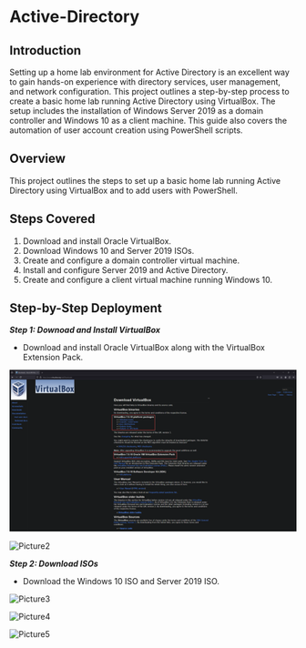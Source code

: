 # Active-Directory

## Introduction

Setting up a home lab environment for Active Directory is an excellent way to gain hands-on experience with directory services, user management, and network configuration. This project outlines a step-by-step process to create a basic home lab running Active Directory using VirtualBox. The setup includes the installation of Windows Server 2019 as a domain controller and Windows 10 as a client machine. This guide also covers the automation of user account creation using PowerShell scripts.

## Overview

This project outlines the steps to set up a basic home lab running Active Directory using VirtualBox and to add users with PowerShell.

## Steps Covered

1. Download and install Oracle VirtualBox.
2. Download Windows 10 and Server 2019 ISOs.
3. Create and configure a domain controller virtual machine.
4. Install and configure Server 2019 and Active Directory.
5. Create and configure a client virtual machine running Windows 10.

## Step-by-Step Deployment

***Step 1: Downoad and Install VirtualBox***

- Download and install Oracle VirtualBox along with the VirtualBox Extension Pack.

![picture2](Picture2.png)

![Picture2](https://github.com/user-attachments/assets/c661867c-b826-4eb7-a3bf-f9de3e269bde)

***Step 2: Download ISOs***

- Download the Windows 10 ISO and Server 2019 ISO.

![Picture3](https://github.com/user-attachments/assets/9292138d-c6ec-4d84-a0b8-72f5df777e3d)

![Picture4](https://github.com/user-attachments/assets/a2b4e596-4239-49da-bac4-af5756a2ca5f)

![Picture5](https://github.com/user-attachments/assets/56b6c172-7f4f-44ee-befc-804e28d44e61)


## 
